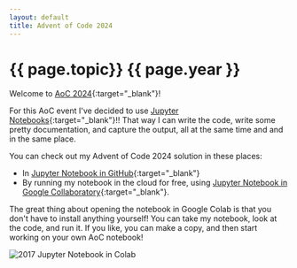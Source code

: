 ```yaml
---
layout: default
title: Advent of Code 2024
---
```

# {{ page.topic}} {{ page.year }}

Welcome to [AoC 2024](https://adventofcode.com/2024){:target="_blank"}!

For this AoC event I've decided to use [Jupyter Notebooks](/python/jupyter-notebooks){:target="_blank"}!!  That way I can write the code, write some pretty documentation, and capture the output, all at the same time and and in the same place.

You can check out my Advent of Code 2024 solution in these places:
- In [Jupyter Notebook in GitHub](https://github.com/derailed-dash/Advent-of-Code/blob/master/src/AoC_2024/Dazbo's_Advent_of_Code_2024.ipynb){:target="_blank"}
- By running my notebook in the cloud for free, using [Jupyter Notebook in Google Collaboratory](https://colab.research.google.com/github/derailed-dash/Advent-of-Code/blob/master/src/AoC_2024/Dazbo's_Advent_of_Code_2024.ipynb){:target="_blank"}.

The great thing about opening the notebook in Google Colab is that you don't have to install anything yourself!  You can take my notebook, look at the code, and run it. If you like, you can make a copy, and then start working on your own AoC notebook!

![2017 Jupyter Notebook in Colab](/assets/images/2017-jn-in-colab.png)

